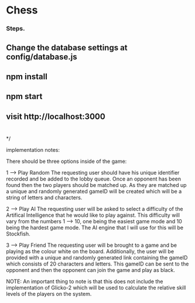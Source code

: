 # Chess

### Steps.
## Change the database settings at config/database.js
## npm install
## npm start
## visit http://localhost:3000

#
*/

implementation notes:

There should be three options inside of the game:

  1 --> Play Random
  The requesting user should have his unique identifier recorded and be added to the lobby queue. Once an opponent has been found
 then the two players should be matched up. As they are matched up a unique and randomly generated gameID will be created
  which will be a string of letters and characters.

  2 --> Play AI
  The requesting user will be asked to select a difficulty of the Artifical Intelligence that he would like to play against.
  This difficulty will vary from the numbers 1 --> 10, one being the easiest game mode and 10 being the hardest game mode. The AI engine
  that I will use for this will be Stockfish.

  3 --> Play Friend
  The requesting user will be brought to a game and be playing as the colour white on the board. Additionally, the user will be provided
  with a unique and randomly generated link containing the gameID which consists of 20 characters and letters. This gameID can be sent
  to the opponent and then the opponent can join the game and play as black.



NOTE: An important thing to note is that this does not include the implementation of Glicko-2 which will be used to calculate the relative
skill levels of the players on the system.
